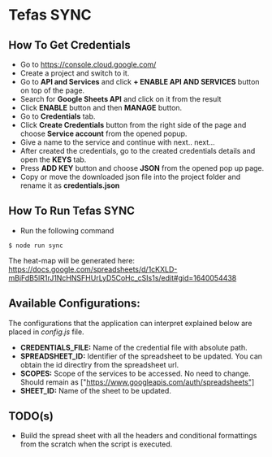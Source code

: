 # Tefas SYNC

## How To Get Credentials
* Go to https://console.cloud.google.com/
* Create a project and switch to it.
* Go to **API and Services** and click **+ ENABLE API AND SERVICES** button on top of the page.
* Search for **Google Sheets API** and click on it from the result
* Click **ENABLE** button and then **MANAGE** button.
* Go to **Credentials** tab.
* Click **Create Credentials** button from the right side of the page and choose **Service account** from the opened popup.
* Give a name to the service and continue with next.. next...
* After created the credentials, go to the created credentials details and open the **KEYS** tab.
* Press **ADD KEY** button and choose **JSON** from the opened pop up page.
* Copy or move the downloaded json file into the project folder and rename it as **credentials.json**


## How To Run Tefas SYNC

* Run the following command

```shell
$ node run sync
```

The heat-map will be generated here:
https://docs.google.com/spreadsheets/d/1cKXLD-mBjFdB5lR1rJ1NcHNSFHUrLyD5CoHc_cSIs1s/edit#gid=1640054438


## Available Configurations:
The configurations that the application can interpret explained below are placed in *config.js* file.

* **CREDENTIALS_FILE:** Name of the credential file with absolute path.
* **SPREADSHEET_ID:** Identifier of the spreadsheet to be updated. You can obtain the id directlry from the spreadsheet url.
* **SCOPES:** Scope of the services to be accessed. No need to change.  Should remain as ["https://www.googleapis.com/auth/spreadsheets"]
* **SHEET_ID:** Name of the sheet to be updated.

## TODO(s)
* Build the spread sheet with all the headers and conditional formattings from the scratch when the script is executed.